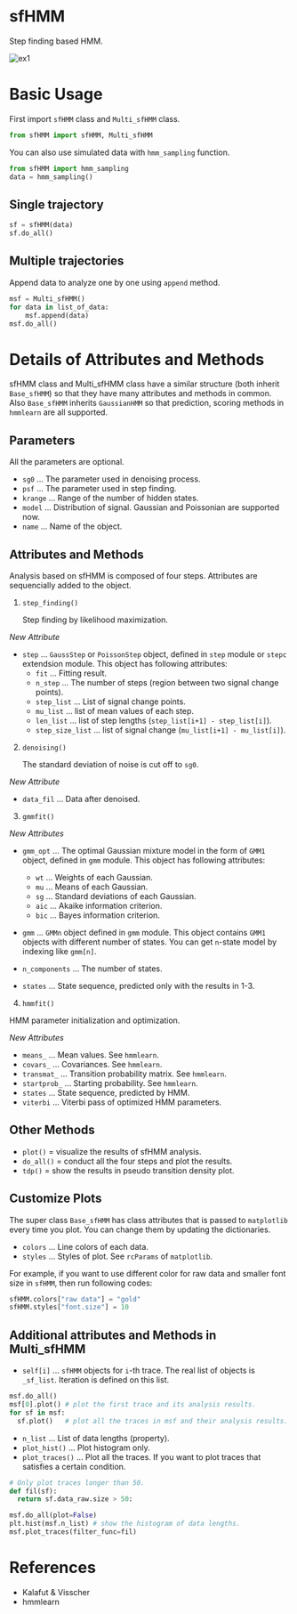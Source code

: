 # sfHMM
Step finding based HMM.

![ex1](animation.gif)

# Basic Usage

First import `sfHMM` class and `Multi_sfHMM` class.

```python
from sfHMM import sfHMM, Multi_sfHMM
```

You can also use simulated data with `hmm_sampling` function.

```python
from sfHMM import hmm_sampling
data = hmm_sampling()
```

## Single trajectory

```python
sf = sfHMM(data)
sf.do_all()
```

## Multiple trajectories

Append data to analyze one by one using `append` method.
```python
msf = Multi_sfHMM()
for data in list_of_data:
    msf.append(data)
msf.do_all()
```

# Details of Attributes and Methods
sfHMM class and Multi_sfHMM class have a similar structure (both inherit `Base_sfHMM`) so that they have many attributes and methods in common. Also `Base_sfHMM` inherits `GaussianHMM` so that prediction, scoring methods in `hmmlearn` are all supported.

## Parameters
All the parameters are optional.
- `sg0` ... The parameter used in denoising process.
- `psf` ... The parameter used in step finding.
- `krange` ... Range of the number of hidden states.
- `model` ... Distribution of signal. Gaussian and Poissonian are supported now.
- `name` ... Name of the object.

## Attributes and Methods

Analysis based on sfHMM is composed of four steps. Attributes are sequencially added to the object.

1. `step_finding()`
   
    Step finding by likelihood maximization.

  *New Attribute*

  - `step` ... `GaussStep` or `PoissonStep` object, defined in `step` module or `stepc` extendsion module. This object has following attributes:
    - `fit` ... Fitting result.
    - `n_step` ... The number of steps (region between two signal change points).
    - `step_list` ... List of signal change points.
    - `mu_list` ... list of mean values of each step.
    - `len_list` ... list of step lengths (`step_list[i+1] - step_list[i]`).
    - `step_size_list` ... list of signal change (`mu_list[i+1] - mu_list[i]`). 

2. `denoising()`

    The standard deviation of noise is cut off to `sg0`.
  
  *New Attribute*

  - `data_fil` ... Data after denoised.

3. `gmmfit()`
   
  *New Attributes*
    
  - `gmm_opt` ... The optimal Gaussian mixture model in the form of `GMM1` object, defined in `gmm` module. This object has following attributes:

    - `wt` ... Weights of each Gaussian.
    - `mu` ... Means of each Gaussian.
    - `sg` ... Standard deviations of each Gaussian.
    - `aic` ... Akaike information criterion.
    - `bic` ... Bayes information criterion.

  - `gmm` ... `GMMn` object defined in `gmm` module. This object contains `GMM1` objects with different number of states. You can get `n`-state model by indexing like `gmm[n]`.
  - `n_components` ... The number of states.
  - `states` ... State sequence, predicted only with the results in 1-3.

4. `hmmfit()`
  
  HMM parameter initialization and optimization.

  *New Attributes*
  
  - `means_` ... Mean values. See `hmmlearn`.
  - `covars_` ... Covariances. See `hmmlearn`.
  - `transmat_` ... Transition probability matrix. See `hmmlearn`.
  - `startprob_` ... Starting probability. See `hmmlearn`.
  - `states` ... State sequence, predicted by HMM.
  - `viterbi` ... Viterbi pass of optimized HMM parameters.

## Other Methods

- `plot()` = visualize the results of sfHMM analysis.
- `do_all()` = conduct all the four steps and plot the results.
- `tdp()` = show the results in pseudo transition density plot.

## Customize Plots

The super class `Base_sfHMM` has class attributes that is passed to `matplotlib` every time you plot. You can change them by updating the dictionaries.

- `colors` ... Line colors of each data.
- `styles` ... Styles of plot. See `rcParams` of `matplotlib`.

For example, if you want to use different color for raw data and smaller font size in `sfHMM`, then run following codes:

```python
sfHMM.colors["raw data"] = "gold"
sfHMM.styles["font.size"] = 10
```

## Additional attributes and Methods in Multi_sfHMM
- `self[i]` ... `sfHMM` objects for `i`-th trace. The real list of objects is `_sf_list`. Iteration is defined on this list.
  
```python
msf.do_all()
msf[0].plot() # plot the first trace and its analysis results.
for sf in msf:
  sf.plot()   # plot all the traces in msf and their analysis results.
```

- `n_list` ... List of data lengths (property).
- `plot_hist()` ... Plot histogram only.
- `plot_traces()` ... Plot all the traces. If you want to plot traces that satisfies a certain condition.
  
```python
# Only plot traces longer than 50.
def fil(sf):
  return sf.data_raw.size > 50:

msf.do_all(plot=False)
plt.hist(msf.n_list) # show the histogram of data lengths.
msf.plot_traces(filter_func=fil)
```


# References
- Kalafut & Visscher
- hmmlearn
